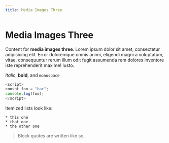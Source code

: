 ```yaml
---
title: Media Images Three
---
```


# Media Images Three

Content for **media images three**. Lorem ipsum dolor sit amet, consectetur adipisicing elit. Error doloremque omnis animi, eligendi magni a voluptatum, vitae, consequuntur rerum illum odit fugit assumenda rem dolores inventore iste reprehenderit maxime! Iusto.

*Italic*, **bold**, and `monospace`

```js
<script>
coosnt foo = "bar";
console.log(foo);
</script>

```

Itemized lists look like:

    * this one
    * that one
    * the other one

> Block quotes are
> written like so,